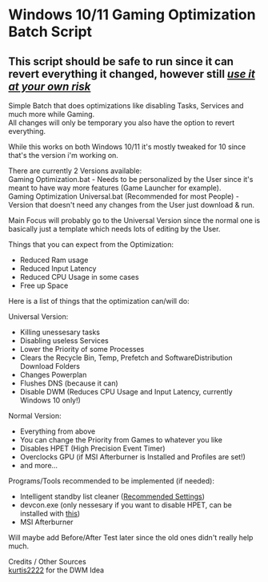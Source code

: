 # Windows 10/11 Gaming Optimization Batch Script
## **This script should be safe to run since it can revert everything it changed, however still <ins>_use it at your own risk_<ins/>**

Simple Batch that does optimizations like disabling Tasks, Services and much more while Gaming.<br/>
All changes will only be temporary you also have the option to revert everything.

While this works on both Windows 10/11 it's mostly tweaked for 10 since that's the version i'm working on. 

There are currently 2 Versions available:<br/>
Gaming Optimization.bat - Needs to be personalized by the User since it's meant to have way more features (Game Launcher for example).<br/>
Gaming Optimization Universal.bat (Recommended for most People) - Version that doesn't need any changes from the User just download & run.

Main Focus will probably go to the Universal Version since the normal one is basically just a template which needs lots of editing by the User.

Things that you can expect from the Optimization:<br/>
- Reduced Ram usage
- Reduced Input Latency
- Reduced CPU Usage in some cases
- Free up Space

Here is a list of things that the optimization can/will do:

Universal Version:<br/>
- Killing unessesary tasks
- Disabling useless Services
- Lower the Priority of some Processes
- Clears the Recycle Bin, Temp, Prefetch and SoftwareDistribution Download Folders
- Changes Powerplan
- Flushes DNS (because it can)
- Disable DWM (Reduces CPU Usage and Input Latency, currently Windows 10 only!)

Normal Version:<br/>
- Everything from above
- You can change the Priority from Games to whatever you like
- Disables HPET (High Precision Event Timer)
- Overclocks GPU (if MSI Afterburner is Installed and Profiles are set!)
- and more...

Programs/Tools recommended to be implemented (if needed):<br/>
- Intelligent standby list cleaner ([Recommended Settings](https://i.imgur.com/VzWXyA7.png))
- devcon.exe (only nessesary if you want to disable HPET, can be installed with [this](https://github.com/Drawbackz/DevCon-Installer))<br/>
- MSI Afterburner

Will maybe add Before/After Test later since the old ones didn't really help much.

Credits / Other Sources<br/>
[kurtis2222](https://github.com/kurtis2222/win10_dwm_tool) for the DWM Idea<br/>
